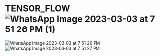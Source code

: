 # TENSOR_FLOW![WhatsApp Image 2023-03-03 at 7 51 26 PM (1)](https://user-images.githubusercontent.com/100003503/222863602-466d87eb-0032-47a6-9d15-738cbc5a088a.jpeg)
![WhatsApp Image 2023-03-03 at 7 51 26 PM](https://user-images.githubusercontent.com/100003503/222863605-74a58026-79a0-40fc-aa4f-cd7766cae707.jpeg)
![WhatsApp Image 2023-03-03 at 7 51 27 PM](https://user-images.githubusercontent.com/100003503/222863607-50653d59-9ce0-464b-847e-e40f210d8b51.jpeg)
